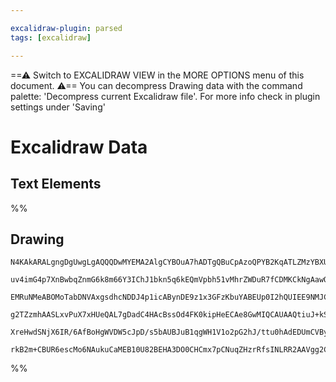 ```yaml
---

excalidraw-plugin: parsed
tags: [excalidraw]

---
```

==⚠  Switch to EXCALIDRAW VIEW in the MORE OPTIONS menu of this document. ⚠== You can decompress Drawing data with the command palette: 'Decompress current Excalidraw file'. For more info check in plugin settings under 'Saving'


# Excalidraw Data
## Text Elements
%%
## Drawing
```compressed-json
N4KAkARALgngDgUwgLgAQQQDwMYEMA2AlgCYBOuA7hADTgQBuCpAzoQPYB2KqATLZMzYBXUtiRoIACyhQ4zZAHoFAc0JRJQgEYA6bGwC2CgF7N6hbEcK4OCtptbErHALRY8RMpWdx8Q1TdIEfARcZgRmBShcZQUebTieGjoghH0EDihmbgBtcDBQMEKIEm4IAHYARUkODmYAVgApJMLIWERSqCwoZqLMbmceAA4AZm06gBYARgA2QbKABknJssm5

uv4imG4p7XnBwbqZnmG6k8m66Y3IChJ1bkn5q6kEQmVpbh51vMhrZWDuR7fCDMKCkNgAawQAGE2Pg2KRSgBiSYIFEonqQTS4bDg5RgoQcYgwuEIiSg6zMOC4QIZDEQABmhHw+AAyrB/hJBB46SCwZCAOq3SQfJ68iEINkwDnoLklJ74t4ccJZNCTJ5sKnYNRbVXzQEtCB44RwACSxBVqGyAF0nvTyGkzdwOEJmU9CISsKVcPM6fjCUrmBbna6gWE

EMRuNMeABOMoTabDNVAxgsdhcNDDJ4p1icABynDE9z1x3GFzKbuYABEUp0I2hQUIEE9NMJCQBRYJpDJBl34J5CODEXC1+4rBYrT7jebjS5AogccFO3tPOE48PcekEMJPTqYboSX2UAAqXVKdPpnCgLMIRnEvH1RQvGQAYrh9Eydagkwbd1AAIJEMo6boME9LdFmTBQOYBAAa8wHQBqdJ6BkuDukwjpoMGfZAvCrzugQJ57meTy4EIUBsAASuEN53

g2TZzmhAASLxvPuX7xHUeQAL7gDadC4HAcBssOd4FK0kipHeECAe8GwMIQCAUAAQtiuJ+kSsLwki9I6bpPQQNgIg0lAJqdPobJ8tCmmkugyKovZ+mGaQxmmakKk4kaBIaSSHTkLUVLGY5RnpCZZnPkyrLslJsoRnJTkuWZFnioKxB3GgfB5AZwUZK55mguKkrSsCsJypl8UhblFHCIqyr3HF2WhakADymrakWD5Zc5FVhZer7vvgn7fpA5U5T1GT

XreHwdSNjX6IR/6AfBoHgWVDW5cJpD/s5bAUBJuB1qgWH1V1o2pG2hJ/ttu0hAdEDUmCVBycw2BgsyAAa3B1PMcQTDMcyLMsqxxk9L2wvgACa2zHLs+wXDwAMrGsclGGwBjcGJkD0AQjb3Nxx0JakVVeQGFoQOp+l4iQE13kdmWU95WloBjEBKbCt2IlC0ac5zz7PnSVHKC61JIm2lai6LvMQHjq0nVe+WQi1UGcD2IZFHAgRmMIzAAOKkFTNFLq

rkB2m+CBUR6escMo6NAukuCaMEB10U82BEHA3DO0CHCmx7pCNuqZHzrRfsINLRR2AAVgg2CZCy3twAAsmwxAIOd9uOxuW6h2AXH8AyTLhOjPFcUAA===
```
%%